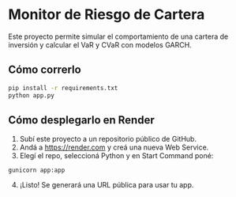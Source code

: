 # Monitor de Riesgo de Cartera

Este proyecto permite simular el comportamiento de una cartera de inversión y calcular el VaR y CVaR con modelos GARCH.

## Cómo correrlo

```bash
pip install -r requirements.txt
python app.py
```

## Cómo desplegarlo en Render

1. Subí este proyecto a un repositorio público de GitHub.
2. Andá a https://render.com y creá una nueva Web Service.
3. Elegí el repo, seleccioná Python y en Start Command poné:

```
gunicorn app:app
```

4. ¡Listo! Se generará una URL pública para usar tu app.
